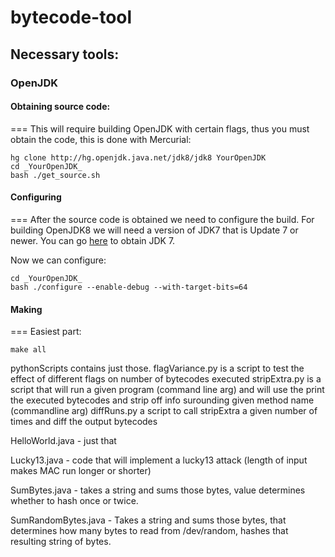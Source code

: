 # bytecode-tool

## Necessary tools:
### OpenJDK

#### Obtaining source code:
===
This will require building OpenJDK with certain flags, thus you must obtain the code, this is done with Mercurial:

```
hg clone http://hg.openjdk.java.net/jdk8/jdk8 YourOpenJDK 
cd _YourOpenJDK_ 
bash ./get_source.sh
```

#### Configuring
===
After the source code is obtained we need to configure the build. For building OpenJDK8 we will need a version of JDK7 that is Update 7 or newer. You can go [here](http://www.oracle.com/technetwork/java/javase/downloads/index.html) to obtain JDK 7. 

Now we can configure:
```
cd _YourOpenJDK_
bash ./configure --enable-debug --with-target-bits=64
```

#### Making
===
Easiest part:

```
make all
```

pythonScripts contains just those.
    flagVariance.py is a script to test the effect of different flags on number of bytecodes executed
    stripExtra.py is a script that will run a given program (command line arg) and will use the print the executed bytecodes and strip off info surounding given method name (commandline arg)
    diffRuns.py a script to call stripExtra a given number of times and diff the output bytecodes

HelloWorld.java - just that

Lucky13.java - code that will implement a lucky13 attack (length of input makes MAC run longer or shorter)

SumBytes.java - takes a string and sums those bytes, value determines whether to hash once or twice.

SumRandomBytes.java - Takes a string and sums those bytes, that determines how many bytes to read from /dev/random, hashes that resulting string of bytes.
